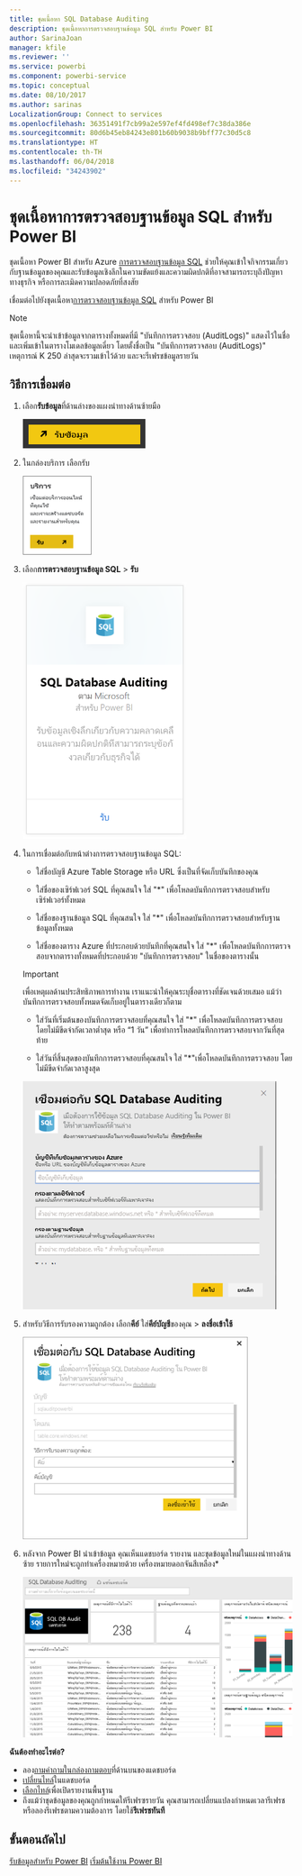 ```yaml
---
title: ชุดเนื้อหา SQL Database Auditing
description: ชุดเนื้อหาการตรวจสอบฐานข้อมูล SQL สำหรับ Power BI
author: SarinaJoan
manager: kfile
ms.reviewer: ''
ms.service: powerbi
ms.component: powerbi-service
ms.topic: conceptual
ms.date: 08/10/2017
ms.author: sarinas
LocalizationGroup: Connect to services
ms.openlocfilehash: 36351491f7cb99a2e597ef4fd498ef7c38da386e
ms.sourcegitcommit: 80d6b45eb84243e801b60b9038b9bff77c30d5c8
ms.translationtype: HT
ms.contentlocale: th-TH
ms.lasthandoff: 06/04/2018
ms.locfileid: "34243902"
---
```

# <a name="sql-database-auditing-content-pack-for-power-bi"></a>ชุดเนื้อหาการตรวจสอบฐานข้อมูล SQL สำหรับ Power BI
ชุดเนื้อหา Power BI สำหรับ Azure [การตรวจสอบฐานข้อมูล SQL](http://azure.microsoft.com/documentation/articles/sql-database-auditing-get-started/) ช่วยให้คุณเข้าใจกิจกรรมเกี่ยวกับฐานข้อมูลของคุณและรับข้อมูลเชิงลึกในความขัดแย้งและความผิดปกติที่อาจสามารถระบุถึงปัญหาทางธุรกิจ หรือการละเมิดความปลอดภัยที่สงสัย 

เชื่อมต่อไปยังชุดเนื้อหา[การตรวจสอบฐานข้อมูล SQL](https://app.powerbi.com/getdata/services/sql-db-auditing) สำหรับ Power BI

>[!NOTE]
>ชุดเนื้อหานี้จะนำเข้าข้อมูลจากตารางทั้งหมดที่มี "บันทึกการตรวจสอบ (AuditLogs)" แสดงไว้ในชื่อ และเพิ่มเข้าในตารางโมเดลข้อมูลเดี่ยว โดยตั้งชื่อเป็น "บันทึกการตรวจสอบ (AuditLogs)" เหตุการณ์ K 250 ล่าสุดจะรวมเข้าไว้ด้วย และจะรีเฟรชข้อมูลรายวัน

## <a name="how-to-connect"></a>วิธีการเชื่อมต่อ
1. เลือก**รับข้อมูล**ที่ด้านล่างของแผงนำทางด้านซ้ายมือ
   
   ![](media/service-connect-to-azure-sql-database-auditing/pbi_getdata.png) 
2. ในกล่องบริการ เลือกรับ
   
   ![](media/service-connect-to-azure-sql-database-auditing/pbi_getservices.png) 
3. เลือก**การตรวจสอบฐานข้อมูล SQL** \> **รับ**
   
   ![](media/service-connect-to-azure-sql-database-auditing/sqldbaudit.png)
4. ในการเชื่อมต่อกับหน้าต่างการตรวจสอบฐานข้อมูล SQL:
   
   - ใส่ชื่อบัญชี Azure Table Storage หรือ URL ซึ่งเป็นที่จัดเก็บบันทึกของคุณ
   
   - ใส่ชื่อของเซิร์ฟเวอร์ SQL ที่คุณสนใจ ใส่ "\*" เพื่อโหลดบันทึกการตรวจสอบสำหรับเซิร์ฟเวอร์ทั้งหมด
   
   - ใส่ชื่อของฐานข้อมูล SQL ที่คุณสนใจ ใส่ "\*" เพื่อโหลดบันทึกการตรวจสอบสำหรับฐานข้อมูลทั้งหมด
   
   - ใส่ชื่อของตาราง Azure ที่ประกอบด้วยบันทึกที่คุณสนใจ ใส่ "\*" เพื่อโหลดบันทึกการตรวจสอบจากตารางทั้งหมดที่ประกอบด้วย "บันทึกการตรวจสอบ" ในชื่อของตารางนั้น
   
   >[!IMPORTANT]
   >เพื่อเหตุผลด้านประสิทธิภาพการทำงาน เราแนะนำให้คุณระบุชื่อตารางที่ชัดเจนด้วยเสมอ แม้ว่าบันทึกการตรวจสอบทั้งหมดจัดเก็บอยู่ในตารางเดียวก็ตาม
   
   - ใส่วันที่เริ่มต้นของบันทึกการตรวจสอบที่คุณสนใจ ใส่ "\*" เพื่อโหลดบันทึกการตรวจสอบโดยไม่มีขีดจำกัดเวลาต่ำสุด หรือ “1 วัน” เพื่อทำการโหลดบันทึกการตรวจสอบจากวันที่สุดท้าย
   
   - ใส่วันที่สิ้นสุดของบันทึกการตรวจสอบที่คุณสนใจ ใส่ "\*"เพื่อโหลดบันทึกการตรวจสอบ โดยไม่มีขีดจำกัดเวลาสูงสุด
   
   ![](media/service-connect-to-azure-sql-database-auditing/dbauditing_param.png)
5. สำหรับวิธีการรับรองความถูกต้อง เลือก**คีย์** ใส่**คีย์บัญชี**ของคุณ \> **ลงชื่อเข้าใช้**
   
   ![](media/service-connect-to-azure-sql-database-auditing/pbi_sqlauditing3.png)
6. หลังจาก Power BI นำเข้าข้อมูล คุณเห็นแดชบอร์ด รายงาน และชุดข้อมูลใหม่ในแผงนำทางด้านซ้าย รายการใหม่จะถูกทำเครื่องหมายด้วย เครื่องหมายดอกจันสีเหลือง\*
   
   ![](media/service-connect-to-azure-sql-database-auditing/pbi_sqldbauditingnewdash.png)

**ฉันต้องทำอะไรต่อ?**

* ลอง[ถามคำถามในกล่องถามตอบ](power-bi-q-and-a.md)ที่ด้านบนของแดชบอร์ด
* [เปลี่ยนไทล์](service-dashboard-edit-tile.md)ในแดชบอร์ด
* [เลือกไทล์](service-dashboard-tiles.md)เพื่อเปิดรายงานพื้นฐาน
* ถึงแม้ว่าชุดข้อมูลของคุณถูกกำหนดให้รีเฟรซรายวัน คุณสามารถเปลี่ยนแปลงกำหนดเวลารีเฟรช หรือลองรีเฟรชตามความต้องการ โดยใช้**รีเฟรชทันที**

## <a name="next-steps"></a>ขั้นตอนถัดไป
[รับข้อมูลสำหรับ Power BI](service-get-data.md)
[เริ่มต้นใช้งาน Power BI](service-get-started.md)
